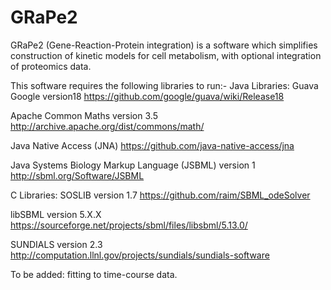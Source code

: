# GRaPe2
GRaPe2 (Gene-Reaction-Protein integration) is a software which simplifies construction of kinetic models for cell metabolism, with optional integration of proteomics data.

This software requires the following libraries to run:-
Java Libraries:
Guava Google version18            https://github.com/google/guava/wiki/Release18

Apache Common Maths version 3.5   http://archive.apache.org/dist/commons/math/

Java Native Access (JNA)          https://github.com/java-native-access/jna

Java Systems Biology Markup Language (JSBML) version 1    http://sbml.org/Software/JSBML


C Libraries: 
SOSLIB version 1.7 https://github.com/raim/SBML_odeSolver 

libSBML version 5.X.X https://sourceforge.net/projects/sbml/files/libsbml/5.13.0/ 

SUNDIALS version 2.3 http://computation.llnl.gov/projects/sundials/sundials-software


To be added:
fitting to time-course data.
